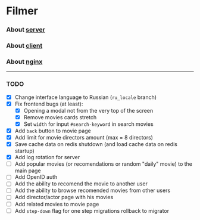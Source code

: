 # Filmer

### About [server](./server/README.md)
### About [client](./client/README.md)
### About [nginx](./nginx/README.md)

<hr>

### TODO

- [x] Change interface language to Russian (`ru_locale` branch)
- [x] Fix frontend bugs (at least):
	- [x] Opening a modal not from the very top of the screen
	- [x] Remove movies cards stretch
	- [x] Set `width` for input `#search-keyword` in search movies
- [x] Add `back` button to movie page
- [x] Add limit for movie directors amount (max = 8 directors)
- [x] Save cache data on redis shutdown (and load cache data on redis startup)
- [x] Add log rotation for server
- [ ] Add popular movies (or recomendations or random "daily" movie) to the main page
- [ ] Add OpenID auth
- [ ] Add the ability to recomend the movie to another user
- [ ] Add the ability to browse recomended movies from other users
- [ ] Add director/actor page with his movies
- [ ] Add related movies to movie page
- [ ] Add `step-down` flag for one step migrations rollback to migrator
